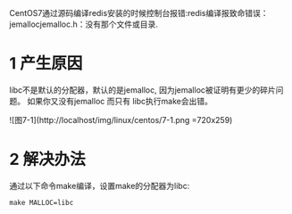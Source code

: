 <div class="jumbotron">
	<p>CentOS7通过源码编译redis安装的时候控制台报错:redis编译报致命错误：jemallocjemalloc.h：没有那个文件或目录.</p>
</div>


1 产生原因
===

libc不是默认的分配器，默认的是jemalloc, 因为jemalloc被证明有更少的碎片问题。 如果你又没有jemalloc 而只有 libc执行make会出错。

![图7-1](http://localhost/img/linux/centos/7-1.png =720x259)


2 解决办法
===
通过以下命令make编译，设置make的分配器为libc:

```
make MALLOC=libc
```